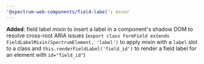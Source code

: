 ```yaml
---
'@spectrum-web-components/field-label': minor
---
```


**Added**: field label mixin to insert a label in a component's shadow DOM to resolve cross-root ARIA issues (`export class FormField extends FieldLabelMixin(SpectrumElement, 'label')` to apply mixin with a `label` slot to a class and `this.renderFieldLabel('field_id')` to render a field label for an element with `id="field_id"`)
